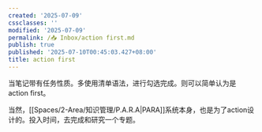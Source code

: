 ```yaml
---
created: '2025-07-09'
cssclasses: ''
modified: '2025-07-09'
permalink: /📥 Inbox/action first.md
publish: true
published: '2025-07-10T00:45:03.427+08:00'
title: action first
---
```

当笔记带有任务性质。多使用清单语法，进行勾选完成。则可以简单认为是 action first。

当然，[[Spaces/2-Area/知识管理/P.A.R.A\|PARA]]系统本身，也是为了action设计的。投入时间，去完成和研究一个专题。
